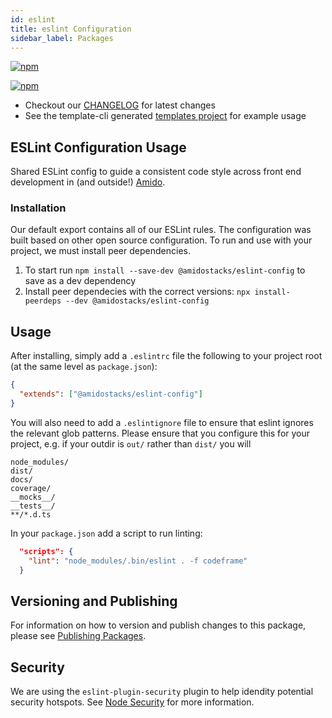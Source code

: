 ```yaml
---
id: eslint
title: eslint Configuration
sidebar_label: Packages
---
```


[![npm](https://img.shields.io/npm/v/@amidostacks/eslint-config)](https://www.npmjs.com/package/@amidostacks/eslint-config)

[![npm](https://img.shields.io/npm/dt/@amidostacks/scaffolding-cli)](https://www.npmjs.com/package/@amidostacks/scaffolding-cli)

- Checkout our [CHANGELOG](./CHANGELOG.md) for latest changes
- See the template-cli generated
  [templates project](../template-cli/templates/src/ssr/package.json) for
  example usage

## ESLint Configuration Usage

Shared ESLint config to guide a consistent code style across front end
development in (and outside!) [Amido](https://amido.com).

### Installation

Our default export contains all of our ESLint rules. The configuration was built
based on other open source configuration. To run and use with your project, we
must install peer dependencies.

1. To start run `npm install --save-dev @amidostacks/eslint-config` to save as a
   dev dependency
2. Install peer dependecies with the correct versions:
   `npx install-peerdeps --dev @amidostacks/eslint-config`

## Usage

After installing, simply add a `.eslintrc` file the following to your project
root (at the same level as `package.json`):

```json
{
  "extends": ["@amidostacks/eslint-config"]
}
```

You will also need to add a `.eslintignore` file to ensure that eslint ignores the relevant glob patterns. Please ensure that you configure this for your project, e.g. if your outdir is `out/` rather than `dist/` you will

```text
node_modules/
dist/
docs/
coverage/
__mocks__/
__tests__/
**/*.d.ts
```

In your `package.json` add a script to run linting:

```json
  "scripts": {
    "lint": "node_modules/.bin/eslint . -f codeframe"
  }
```

## Versioning and Publishing

For information on how to version and publish changes to this package, please
see [Publishing Packages](../../docs/publishing.md).

## Security

We are using the `eslint-plugin-security` plugin to help idendity potential
security hotspots. See
[Node Security](https://github.com/nodesecurity/eslint-plugin-security) for more
information.
